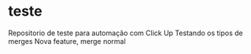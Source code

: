 # teste

Repositorio de teste para automação com Click Up
Testando os tipos de merges
Nova feature, merge normal